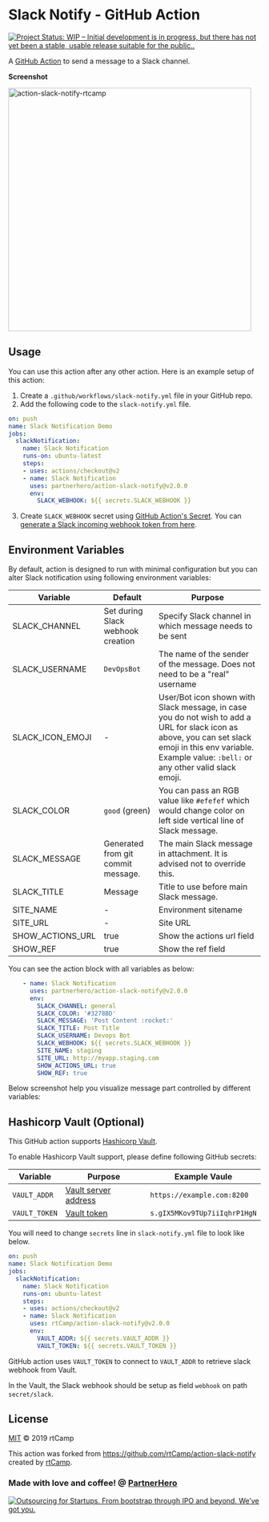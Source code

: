 # Slack Notify - GitHub Action
[![Project Status: WIP – Initial development is in progress, but there has not yet been a stable, usable release suitable for the public..](https://www.repostatus.org/badges/latest/wip.svg)](https://www.repostatus.org/#wip)


A [GitHub Action](https://github.com/features/actions) to send a message to a Slack channel.

**Screenshot**

<img width="485" alt="action-slack-notify-rtcamp" src="https://i.ibb.co/tP48n6n/Screenshot-from-2020-05-13-14-35-10.png">

## Usage

You can use this action after any other action. Here is an example setup of this action:

1. Create a `.github/workflows/slack-notify.yml` file in your GitHub repo.
2. Add the following code to the `slack-notify.yml` file.

```yml
on: push
name: Slack Notification Demo
jobs:
  slackNotification:
    name: Slack Notification
    runs-on: ubuntu-latest
    steps:
    - uses: actions/checkout@v2
    - name: Slack Notification
      uses: partnerhero/action-slack-notify@v2.0.0
      env:
        SLACK_WEBHOOK: ${{ secrets.SLACK_WEBHOOK }}
```

3. Create `SLACK_WEBHOOK` secret using [GitHub Action's Secret](https://developer.github.com/actions/creating-workflows/storing-secrets). You can [generate a Slack incoming webhook token from here](https://slack.com/apps/A0F7XDUAZ-incoming-webhooks).


## Environment Variables

By default, action is designed to run with minimal configuration but you can alter Slack notification using following environment variables:

Variable          | Default                                               | Purpose
------------------|-------------------------------------------------------|---------------------------------------------------------------------------------------------------------------------------------------
SLACK_CHANNEL     | Set during Slack webhook creation                     | Specify Slack channel in which message needs to be sent
SLACK_USERNAME    | `DevOpsBot`                                           | The name of the sender of the message. Does not need to be a "real" username
SLACK_ICON_EMOJI  | -                                                     | User/Bot icon shown with Slack message, in case you do not wish to add a URL for slack icon as above, you can set slack emoji in this env variable. Example value: `:bell:` or any other valid slack emoji.
SLACK_COLOR       | `good` (green)                                        | You can pass an RGB value like `#efefef` which would change color on left side vertical line of Slack message.
SLACK_MESSAGE     | Generated from git commit message.                    | The main Slack message in attachment. It is advised not to override this.
SLACK_TITLE       | Message                                               | Title to use before main Slack message.
SITE_NAME         | -                                                     | Environment sitename
SITE_URL          | -                                                     | Site URL
SHOW_ACTIONS_URL  | true                                                  | Show the actions url field
SHOW_REF          | true                                                  | Show the ref field

You can see the action block with all variables as below:

```yml
    - name: Slack Notification
      uses: partnerhero/action-slack-notify@v2.0.0
      env:
        SLACK_CHANNEL: general
        SLACK_COLOR: '#3278BD'
        SLACK_MESSAGE: 'Post Content :rocket:'
        SLACK_TITLE: Post Title
        SLACK_USERNAME: Devops Bot
        SLACK_WEBHOOK: ${{ secrets.SLACK_WEBHOOK }}
        SITE_NAME: staging
        SITE_URL: http://myapp.staging.com
        SHOW_ACTIONS_URL: true
        SHOW_REF: true
```

Below screenshot help you visualize message part controlled by different variables:

## Hashicorp Vault (Optional)

This GitHub action supports [Hashicorp Vault](https://www.vaultproject.io/). 

To enable Hashicorp Vault support, please define following GitHub secrets:

Variable      | Purpose                                                                       | Example Vaule
--------------|-------------------------------------------------------------------------------|-------------
`VAULT_ADDR`  | [Vault server address](https://www.vaultproject.io/docs/commands/#vault_addr) | `https://example.com:8200`
`VAULT_TOKEN` | [Vault token](https://www.vaultproject.io/docs/concepts/tokens.html)          | `s.gIX5MKov9TUp7iiIqhrP1HgN`

You will need to change `secrets` line in `slack-notify.yml` file to look like below.

```yml
on: push
name: Slack Notification Demo
jobs:
  slackNotification:
    name: Slack Notification
    runs-on: ubuntu-latest
    steps:
    - uses: actions/checkout@v2
    - name: Slack Notification
      uses: rtCamp/action-slack-notify@v2.0.0
      env:
        VAULT_ADDR: ${{ secrets.VAULT_ADDR }}
        VAULT_TOKEN: ${{ secrets.VAULT_TOKEN }}
```

GitHub action uses `VAULT_TOKEN` to connect to `VAULT_ADDR` to retrieve slack webhook from Vault.

In the Vault, the Slack webhook should be setup as field `webhook` on path `secret/slack`.

## License

[MIT](LICENSE) © 2019 rtCamp

This action was forked from https://github.com/rtCamp/action-slack-notify created by [rtCamp](https://github.com/rtCamp/).

### Made with love and coffee! @ [PartnerHero](https://partnerhero.com/)

<a
  href="https://partnerhero.com/">
  <img
    src="https://partnerhero.com/static/ph-logo-red-74c934089759f0f99f33e26cd77baf06.svg"
    alt="Outsourcing for Startups. From bootstrap through IPO and beyond. We’ve got you.">
</a>
